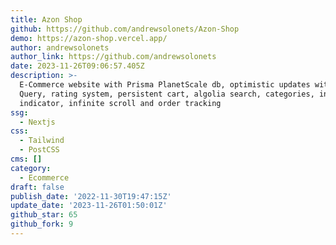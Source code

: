 ```yaml
---
title: Azon Shop
github: https://github.com/andrewsolonets/Azon-Shop
demo: https://azon-shop.vercel.app/
author: andrewsolonets
author_link: https://github.com/andrewsolonets
date: 2023-11-26T09:06:57.405Z
description: >-
  E-Commerce website with Prisma PlanetScale db, optimistic updates with React
  Query, rating system, persistent cart, algolia search, categories, in stock
  indicator, infinite scroll and order tracking
ssg:
  - Nextjs
css:
  - Tailwind
  - PostCSS
cms: []
category:
  - Ecommerce
draft: false
publish_date: '2022-11-30T19:47:15Z'
update_date: '2023-11-26T01:50:01Z'
github_star: 65
github_fork: 9
---
```

